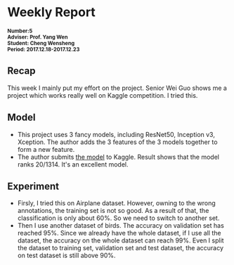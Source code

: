 # Weekly Report
<sub>**Number:5  
Adviser: Prof. Yang Wen  
Student: Cheng Wensheng  
Period: 2017.12.18-2017.12.23**</sub>
## Recap
This week I mainly put my effort on the project. Senior Wei Guo shows me a project which works really well on Kaggle competition. I tried this. 
## Model
* This project uses 3 fancy models, including ResNet50, Inception v3, Xception. The author adds the 3 features of the 3 models together to form a new feature.
* The author submits [the model](https://github.com/ypwhs/dogs_vs_cats) to Kaggle. Result shows that the model ranks 20/1314. It's an excellent model.
## Experiment
* Firsly, I tried this on Airplane dataset. However, owning to the wrong annotations, the training set is not so good. As a result of that, the classification is only about 60%. So we need to switch to another set.
* Then I use another dataset of birds. The accuracy on validation set has reached 95%. Since we already have the whole dataset, if I use all the dataset, the accuracy on the whole dataset can reach 99%. Even I split the dataset to training set, validation set and test dataset, the accuracy on test dataset is still above 90%.